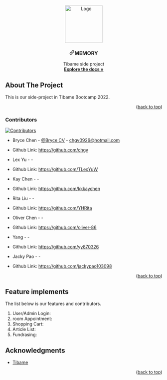 <article class="markdown-body entry-content container-lg" itemprop="text"><p dir="auto"><a name="user-content-readme-top"></a></p>

<br>
<div align="center" dir="auto">
  <a href="https://github.com/SJ-Wu/Yokult-boot">
    <img src="https://github.com/chgv/Memory/blob/main/src/main/webapp/backend/assets/img/logo6.png" alt="Logo" width="120" height="120" style="max-width: 100%;">
  </a>
<h3 align="center" dir="auto"><a id="user-content-memory" class="anchor" aria-hidden="true" href="#memory"><svg class="octicon octicon-link" viewBox="0 0 16 16" version="1.1" width="16" height="16" aria-hidden="true"><path fill-rule="evenodd" d="M7.775 3.275a.75.75 0 001.06 1.06l1.25-1.25a2 2 0 112.83 2.83l-2.5 2.5a2 2 0 01-2.83 0 .75.75 0 00-1.06 1.06 3.5 3.5 0 004.95 0l2.5-2.5a3.5 3.5 0 00-4.95-4.95l-1.25 1.25zm-4.69 9.64a2 2 0 010-2.83l2.5-2.5a2 2 0 012.83 0 .75.75 0 001.06-1.06 3.5 3.5 0 00-4.95 0l-2.5 2.5a3.5 3.5 0 004.95 4.95l1.25-1.25a.75.75 0 00-1.06-1.06l-1.25 1.25a2 2 0 01-2.83 0z"></path></svg></a>MEMORY</h3>
  <p align="center" dir="auto">
    Tibame side project
    <br>
    <a href="https://github.com/chgv/Memory"><strong>Explore the docs »</strong></a>
</div>

<h2 dir="auto"><a id="user-content-about-the-project" class="anchor" aria-hidden="true" href="#about-the-project"></a>About The Project</h2>
<p dir="auto">
This is our side-project in Tibame Bootcamp 2022. </p>

<p align="right" dir="auto">(<a href="#readme-top">back to top</a>)</p>

<h3 dir="auto"><a id="user-content-contributors" class="anchor" aria-hidden="true" href="#contributors"></a>Contributors</h3>
<p dir="auto"><a href="https://github.com/chgv/Memory/pulse/monthly"><img src="https://img.shields.io/badge/contributors-7-green" alt="Contributors" style="max-width: 100%;"></a></p>
<ul dir="auto">
<li>
<p dir="auto">Bryce Chen - <a href="https://www.canva.com/design/DAFMLFv1U-8/9MuJY9c89zdVO-ED-WLEcA/view?utm_content=DAFMLFv1U-8&utm_campaign=designshare&utm_medium=link&utm_source=publishsharelink" rel="nofollow">@Bryce CV</a> - <a href="mailto:chgv0926@hotmail.com">chgv0926@hotmail.com</a></p>
<li>Github Link: <a href="https://github.com/chgv/">https://github.com/chgv</a></li>
</li>
<li>
<p dir="auto">Lex Yu - <a href="" rel="nofollow"></a> - <a href="mailto:"></a></p>
<li>Github Link: <a href="https://github.com/TLexYuW/">https://github.com/TLexYuW</a></li>
</li>
<li>
<p dir="auto">Kay Chen - <a href="" rel="nofollow"></a> - <a href="mailto:"></a></p>
<li>Github Link: <a href="https://github.com/kkkaychen">https://github.com/kkkaychen</a></li>
</li>
<li>
<p dir="auto">Rita Liu - <a href="" rel="nofollow"></a> - <a href="mailto:"></a></p>
<li>Github Link: <a href="https://github.com/YHRita/">https://github.com/YHRita</a></li>
</li>
<li>
<p dir="auto">Oliver Chen - <a href="" rel="nofollow"></a> - <a href="mailto:"></a></p>
<li>Github Link: <a href="https://github.com/oliver-86/">https://github.com/oliver-86</a></li>
</li>
<li>
<p dir="auto">Yang - <a href="" rel="nofollow"></a> - <a href="mailto:"></a></p>
<li>Github Link: <a href="https://github.com/yy870326/">https://github.com/yy870326</a></li>
</li>
<li>
<p dir="auto">Jacky Pao - <a href="" rel="nofollow"></a> - <a href="mailto:"></a></p>
<li>Github Link: <a href="https://github.com/jackypao103098/">https://github.com/jackypao103098</a></li>
</li>
</ul>
<p align="right" dir="auto">(<a href="#readme-top">back to top</a>)</p>

<h2 dir="auto"><a id="user-content-feature-implements" class="anchor" aria-hidden="true" href="#feature-implements"></a>Feature implements</h2>
<p dir="auto">The list below is our features and contributors.</p>
<ol dir="auto">
<li>User/Admin Login: </li>
<li>room Appointment: </li>
<li>Shopping Cart: </li>
<li>Article List: </li>
<li>Fundrasing: </li>
</ol>

## Acknowledgments
<ul dir="auto">
<li><a href="https://www.tibame.com/" rel="nofollow">Tibame</a></li>
</ul>
<p align="right" dir="auto">(<a href="#readme-top">back to top</a>)</p>
</article>
